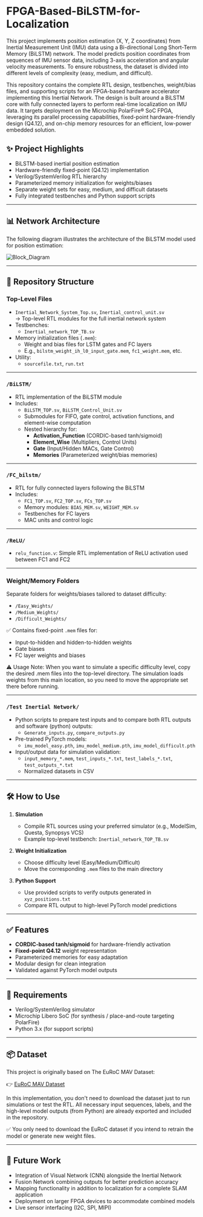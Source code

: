 # FPGA-Based-BiLSTM-for-Localization

This project implements position estimation (X, Y, Z coordinates) from Inertial Measurement Unit (IMU) data using a Bi-directional Long Short-Term Memory (BiLSTM) network. The model predicts position coordinates from sequences of IMU sensor data, including 3-axis acceleration and angular velocity measurements. To ensure robustness, the dataset is divided into different levels of complexity (easy, medium, and difficult).

This repository contains the complete RTL design, testbenches, weight/bias files, and supporting scripts for an FPGA-based hardware accelerator implementing this Inertial Network. The design is built around a BiLSTM core with fully connected layers to perform real-time localization on IMU data. It targets deployment on the Microchip PolarFire® SoC FPGA, leveraging its parallel processing capabilities, fixed-point hardware-friendly design (Q4.12), and on-chip memory resources for an efficient, low-power embedded solution.

## ✨ Project Highlights
- BiLSTM-based inertial position estimation
- Hardware-friendly fixed-point (Q4.12) implementation
- Verilog/SystemVerilog RTL hierarchy
- Parameterized memory initialization for weights/biases
- Separate weight sets for easy, medium, and difficult datasets
- Fully integrated testbenches and Python support scripts

---

## 📊 Network Architecture
The following diagram illustrates the architecture of the BiLSTM model used for position estimation:

![Block_Diagram](https://github.com/user-attachments/assets/6de97adc-6e68-434c-93c4-3af0c82c621c)

---

## 📂 Repository Structure

### Top-Level Files
- `Inertial_Network_System_Top.sv`, `Inertial_control_unit.sv`  
  → Top-level RTL modules for the full inertial network system  
- Testbenches:  
  - `Inertial_network_TOP_TB.sv`
- Memory initialization files (`.mem`):  
  - Weight and bias files for LSTM gates and FC layers  
  - E.g., `bilstm_weight_ih_l0_input_gate.mem`, `fc1_weight.mem`, etc.  
- Utility:  
  - `sourcefile.txt`, `run.txt`

---

### `/BiLSTM/`
- RTL implementation of the BiLSTM module  
- Includes:  
  - `BiLSTM_TOP.sv`, `BiLSTM_Control_Unit.sv`  
  - Submodules for FIFO, gate control, activation functions, and element-wise computation  
  - Nested hierarchy for:
    - **Activation_Function** (CORDIC-based tanh/sigmoid)
    - **Element_Wise** (Multipliers, Control Units)
    - **Gate** (Input/Hidden MACs, Gate Control)
    - **Memories** (Parameterized weight/bias memories)

---

### `/FC_bilstm/`
- RTL for fully connected layers following the BiLSTM
- Includes:  
  - `FC1_TOP.sv`, `FC2_TOP.sv`, `FCs_TOP.sv`  
  - Memory modules: `BIAS_MEM.sv`, `WEIGHT_MEM.sv`  
  - Testbenches for FC layers
  - MAC units and control logic

---

### `/ReLU/`
- `relu_function.v`: Simple RTL implementation of ReLU activation used between FC1 and FC2

---

### Weight/Memory Folders
Separate folders for weights/biases tailored to dataset difficulty:

- `/Easy_Weights/`
- `/Medium_Weights/`
- `/Difficult_Weights/`

✅ Contains fixed-point `.mem` files for:  
  - Input-to-hidden and hidden-to-hidden weights  
  - Gate biases  
  - FC layer weights and biases

⚠️ Usage Note:
When you want to simulate a specific difficulty level, copy the desired .mem files into the top-level directory. The simulation loads weights from this main location, so you need to move the appropriate set there before running.

---

### `/Test Inertial Network/`
- Python scripts to prepare test inputs and to compare both RTL outputs and software (python) outputs:
  - `Generate_inputs.py`, `compare_outputs.py`
- Pre-trained PyTorch models:
  - `imu_model_easy.pth`, `imu_model_medium.pth`, `imu_model_difficult.pth`
- Input/output data for simulation validation:
  - `input_memory_*.mem`, `test_inputs_*.txt`, `test_labels_*.txt`, `test_outputs_*.txt`
  - Normalized datasets in CSV

---

## 🛠️ How to Use
1. **Simulation**  
   - Compile RTL sources using your preferred simulator (e.g., ModelSim, Questa, Synopsys VCS)  
   - Example top-level testbench: `Inertial_network_TOP_TB.sv`  

2. **Weight Initialization**  
   - Choose difficulty level (Easy/Medium/Difficult)
   - Move the corresponding `.mem` files to the main directory  

3. **Python Support**  
   - Use provided scripts to verify outputs generated in `xyz_positions.txt`
   - Compare RTL output to high-level PyTorch model predictions

---

## ✅ Features
- **CORDIC-based tanh/sigmoid** for hardware-friendly activation
- **Fixed-point Q4.12** weight representation
- Parameterized memories for easy adaptation
- Modular design for clean integration
- Validated against PyTorch model outputs

---

## 📌 Requirements
- Verilog/SystemVerilog simulator
- Microchip Libero SoC (for synthesis / place-and-route targeting PolarFire)
- Python 3.x (for support scripts)

---

## 📦 Dataset
This project is originally based on The EuRoC MAV Dataset:

👉 [EuRoC MAV Dataset](https://projects.asl.ethz.ch/datasets/doku.php?id=kmavvisualinertialdatasets)

In this implementation, you don't need to download the dataset just to run simulations or test the RTL. All necessary input sequences, labels, and the high-level model outputs (from Python) are already exported and included in the repository.

✅ You only need to download the EuRoC dataset if you intend to retrain the model or generate new weight files.

---

## 🎯 Future Work
- Integration of Visual Network (CNN) alongside the Inertial Network
- Fusion Network combining outputs for better prediction accuracy
- Mapping functionality in addition to localization for a complete SLAM application
- Deployment on larger FPGA devices to accommodate combined models
- Live sensor interfacing (I2C, SPI, MIPI)
